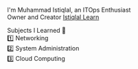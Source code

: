 I'm Muhammad Istiqlal, an ITOps Enthusiast <br>
Owner and Creator [Istiqlal Learn](https://github.com/istiqlal-learn)

Subjects I Learned 📖 <br>
1️⃣ Networking <br>
2️⃣ System Administration <br>
3️⃣ Cloud Computing <br>
